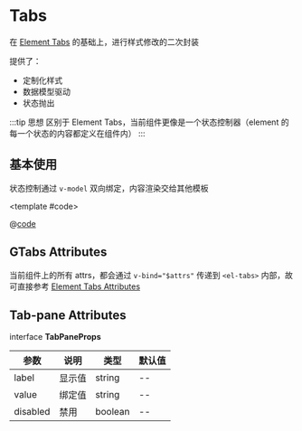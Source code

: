 # Tabs

在 [Element Tabs](https://element-plus.gitee.io/#/zh-CN/component/tabs) 的基础上，进行样式修改的二次封装

提供了：

* 定制化样式
* 数据模型驱动
* 状态抛出

:::tip 思想
区别于 Element Tabs，当前组件更像是一个状态控制器（element 的每一个状态的内容都定义在组件内）
:::

## 基本使用

状态控制通过 `v-model` 双向绑定，内容渲染交给其他模板

<demo-block>

<Tabs-demo1 />

<template #code>

@[code](@demoroot/Tabs/demo1.vue)

</template>

</demo-block>

## GTabs Attributes

当前组件上的所有 attrs，都会通过 `v-bind="$attrs"` 传递到 `<el-tabs>` 内部，故可直接参考 [Element Tabs Attributes](https://element-plus.gitee.io/#/zh-CN/component/tabs#tabs-attributes)

## Tab-pane Attributes

interface **TabPaneProps**

参数 | 说明 | 类型 | 默认值
-----|-----|-----|-----
label | 显示值 | string | --
value | 绑定值 | string | --
disabled | 禁用 | boolean | --
